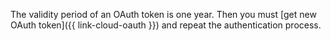The validity period of an OAuth token is one year. Then you must [get new OAuth token]({{ link-cloud-oauth }}) and repeat the authentication process.

